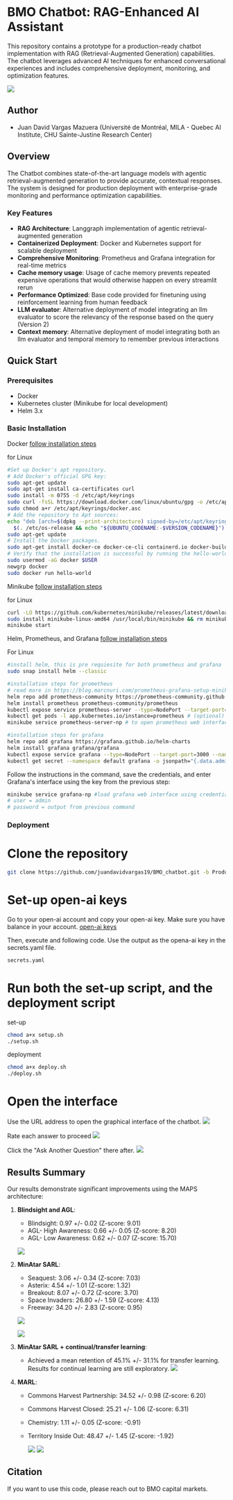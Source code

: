 # BMO Chatbot: RAG-Enhanced AI Assistant

This repository contains a prototype for a production-ready chatbot implementation with RAG (Retrieval-Augmented Generation) capabilities. The chatbot leverages advanced AI techniques for enhanced conversational experiences and includes comprehensive deployment, monitoring, and optimization features.

![](material/image_chatbot.png)

## Author
- Juan David Vargas Mazuera (Université de Montréal, MILA - Quebec AI Institute, CHU Sainte-Justine Research Center)

## Overview

The Chatbot combines state-of-the-art language models with agentic retrieval-augmented generation to provide accurate, contextual responses. The system is designed for production deployment with enterprise-grade monitoring and performance optimization capabilities. 

### Key Features

- **RAG Architecture**: Langgraph implementation of agentic retrieval-augmented generation  
- **Containerized Deployment**: Docker and Kubernetes support for scalable deployment
- **Comprehensive Monitoring**: Prometheus and Grafana integration for real-time metrics
- **Cache memory usage**: Usage of cache memory prevents repeated expensive operations that would otherwise happen on every streamlit rerun
- **Performance Optimized**: Base code provided for finetuning using reinforcement learning from human feedback
- **LLM evaluator**: Alternative deployment of model integrating an llm evaluator to score the relevancy of the response based on the query (Version 2)
- **Context memory**: Alternative deployment of model integrating both an llm evaluator and temporal memory to remember previous interactions


## Quick Start

### Prerequisites

- Docker 
- Kubernetes cluster (Minikube for local development)
- Helm 3.x

### Basic Installation


Docker [follow installation steps](https://minikube.sigs.k8s.io/docs/start/?arch=%2Fmacos%2Farm64%2Fstable%2Fhomebrew#Service)

for Linux
```bash
#Set up Docker's apt repository.
# Add Docker's official GPG key:
sudo apt-get update
sudo apt-get install ca-certificates curl
sudo install -m 0755 -d /etc/apt/keyrings
sudo curl -fsSL https://download.docker.com/linux/ubuntu/gpg -o /etc/apt/keyrings/docker.asc
sudo chmod a+r /etc/apt/keyrings/docker.asc
# Add the repository to Apt sources:
echo "deb [arch=$(dpkg --print-architecture) signed-by=/etc/apt/keyrings/docker.asc] https://download.docker.com/linux/ubuntu \
  $(. /etc/os-release && echo "${UBUNTU_CODENAME:-$VERSION_CODENAME}") stable" | \ sudo tee /etc/apt/sources.list.d/docker.list > /dev/null
sudo apt-get update
# Install the Docker packages.
sudo apt-get install docker-ce docker-ce-cli containerd.io docker-buildx-plugin docker-compose-plugin
# Verify that the installation is successful by running the hello-world image:
sudo usermod -aG docker $USER
newgrp docker
sudo docker run hello-world
```


Minikube [follow installation steps](https://minikube.sigs.k8s.io/docs/start/?arch=%2Fmacos%2Farm64%2Fstable%2Fhomebrew#Service)

for Linux
```bash
curl -LO https://github.com/kubernetes/minikube/releases/latest/download/minikube-linux-amd64
sudo install minikube-linux-amd64 /usr/local/bin/minikube && rm minikube-linux-amd64
minikube start
```


Helm, Prometheus, and Grafana [follow installation steps](https://blog.marcnuri.com/prometheus-grafana-setup-minikube)


For Linux
```bash
#install helm, this is pre requiesite for both prometheus and grafana
sudo snap install helm --classic
```

```bash
#installation steps for prometheus
# read more in https://blog.marcnuri.com/prometheus-grafana-setup-minikube
helm repo add prometheus-community https://prometheus-community.github.io/helm-charts
helm install prometheus prometheus-community/prometheus
kubectl expose service prometheus-server --type=NodePort --target-port=9090 --name=prometheus-server-np
kubectl get pods -l app.kubernetes.io/instance=prometheus # (optional) check whether everything has been deployed
minikube service prometheus-server-np # to open prometheus web interface

```

```bash
#installation steps for grafana
helm repo add grafana https://grafana.github.io/helm-charts
helm install grafana grafana/grafana
kubectl expose service grafana --type=NodePort --target-port=3000 --name=grafana-np
kubectl get secret --namespace default grafana -o jsonpath="{.data.admin-password}" | base64 --decode ; echo #get grafana admin password
```

Follow the instructions in the command, save the credentials, and enter Grafana's interface using the key from the previous step:

```bash
minikube service grafana-np #load grafana web interface using credentials
# user = admin
# password = output from previous command
```

### Deployment


# Clone the repository

```bash
git clone https://github.com/juandavidvargas19/BMO_chatbot.git -b Production
```

# Set-up open-ai keys 

Go to your open-ai account and copy your open-ai key. Make sure you have balance in your account. [open-ai keys](https://platform.openai.com/api-keys)

Then, execute and following code. Use the output as the opena-ai key in the secrets.yaml file.

```bash
secrets.yaml
```

# Run both the set-up script, and the deployment script

set-up
```bash
chmod a+x setup.sh
./setup.sh
```

deployment
```bash
chmod a+x deploy.sh
./deploy.sh
```

# Open the interface

Use the URL address to open the graphical interface of the chatbot. 
![](material/image_deploy.png)


Rate each answer to proceed
![](material/image_rate.png)


Click the "Ask Another Question" there after.
![](material/image_ask_another.png)



## Results Summary

Our results demonstrate significant improvements using the MAPS architecture:

1. **Blindsight and AGL**: 
   - Blindsight: 0.97 +/- 0.02 (Z-score: 9.01)
   - AGL- High Awareness: 0.66 +/- 0.05 (Z-score: 8.20)
   - AGL- Low Awareness: 0.62 +/- 0.07 (Z-score: 15.70)


   ![](images/Perceptual_table.png)
   
2. **MinAtar SARL**: 
   - Seaquest: 3.06 +/- 0.34 (Z-score: 7.03)
   - Asterix: 4.54 +/- 1.01 (Z-score: 1.32)
   - Breakout: 8.07 +/- 0.72 (Z-score: 3.70)
   - Space Invaders: 26.80 +/- 1.59 (Z-score: 4.13)
   - Freeway: 34.20 +/- 2.83 (Z-score: 0.95)
      
   ![](images/SARL_table.png)

   ![](images/SARL_results.jpg)

4. **MinAtar SARL + continual/transfer learning**: 
   - Achieved a mean retention of 45.1% +/- 31.1% for transfer learning. Results for continual learning are still exploratory.
     ![](images/Ternary_space.png)

5. **MARL**: 
   - Commons Harvest Partnership: 34.52 +/- 0.98 (Z-score: 6.20)
   - Commons Harvest Closed: 25.21 +/- 1.06 (Z-score: 6.31)
   - Chemistry: 1.11 +/- 0.05 (Z-score: -0.91)
   - Territory Inside Out: 48.47 +/- 1.45 (Z-score: -1.92)
      
     ![](images/MARL_table.png)
     ![](images/MARL_plot.png)


## Citation

If you want to use this code, please reach out to BMO capital markets.








